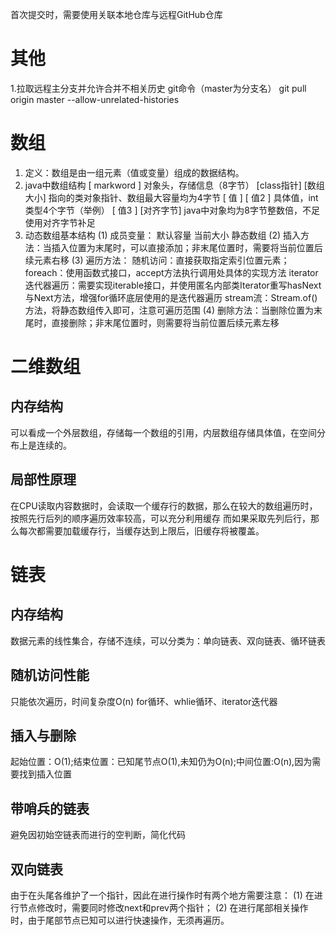 首次提交时，需要使用关联本地仓库与远程GitHub仓库

# 其他
 1.拉取远程主分支并允许合并不相关历史 git命令（master为分支名）
git pull origin master --allow-unrelated-histories

# 数组 
1. 定义：数组是由一组元素（值或变量）组成的数据结构。
2.  java中数组结构
    [      markword     ]  对象头，存储信息（8字节）
    [class指针] [数组大小]  指向的类对象指针、数组最大容量均为4字节
    [   值    ] [  值2   ]  具体值，int类型4个字节（举例）
    [   值3   ] [对齐字节]  java中对象均为8字节整数倍，不足使用对齐字节补足
3. 动态数组基本结构
(1) 成员变量： 默认容量 当前大小 静态数组
(2) 插入方法：当插入位置为末尾时，可以直接添加；非末尾位置时，需要将当前位置后续元素右移
(3) 遍历方法：
    随机访问：直接获取指定索引位置元素；
    foreach：使用函数式接口，accept方法执行调用处具体的实现方法
    iterator迭代器遍历：需要实现iterable接口，并使用匿名内部类Iterator重写hasNext与Next方法，增强for循环底层使用的是迭代器遍历
    stream流：Stream.of()方法，将静态数组传入即可，注意可遍历范围
(4) 删除方法：当删除位置为末尾时，直接删除；非末尾位置时，则需要将当前位置后续元素左移

# 二维数组
## 内存结构
 可以看成一个外层数组，存储每一个数组的引用，内层数组存储具体值，在空间分布上是连续的。
## 局部性原理
  在CPU读取内容数据时，会读取一个缓存行的数据，那么在较大的数组遍历时，按照先行后列的顺序遍历效率较高，可以充分利用缓存 
  而如果采取先列后行，那么每次都需要加载缓存行，当缓存达到上限后，旧缓存将被覆盖。

# 链表
## 内存结构
数据元素的线性集合，存储不连续，可以分类为：单向链表、双向链表、循环链表
## 随机访问性能
只能依次遍历，时间复杂度O(n)
for循环、whlie循环、iterator迭代器
## 插入与删除
起始位置：O(1);结束位置：已知尾节点O(1),未知仍为O(n);中间位置:O(n),因为需要找到插入位置
## 带哨兵的链表
避免因初始空链表而进行的空判断，简化代码

## 双向链表
由于在头尾各维护了一个指针，因此在进行操作时有两个地方需要注意：
(1) 在进行节点修改时，需要同时修改next和prev两个指针；
(2) 在进行尾部相关操作时，由于尾部节点已知可以进行快速操作，无须再遍历。